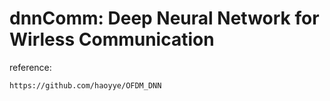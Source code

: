 # dnnComm: Deep Neural Network for Wirless Communication  

reference:

    https://github.com/haoyye/OFDM_DNN
